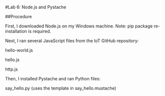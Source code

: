 #Lab 6: Node.js and Pystache

##Procedure

First, I downloaded Node.js on my Windows machine. Note: pip package re-installation is required. 


Next, I ran several JavaScript files from the IoT GitHub repository: 

hello-world.js

hello.js

http.js

Then, I installed Pystache and  ran Python files:

say_hello.py (uses the template in say_hello.mustache)

